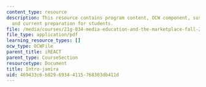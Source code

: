 ```yaml
---
content_type: resource
description: This resource contains program content, OCW component, sustainability,
  and current preparation for students.
file: /media/courses/21g-034-media-education-and-the-marketplace-fall-2005/469433c6b82969344115768303db411d_MIT21G_034F05_ireactmat.pdf
file_type: application/pdf
learning_resource_types: []
ocw_type: OCWFile
parent_title: iREACT
parent_type: CourseSection
resourcetype: Document
title: Intro-jamira
uid: 469433c6-b829-6934-4115-768303db411d
---
```


